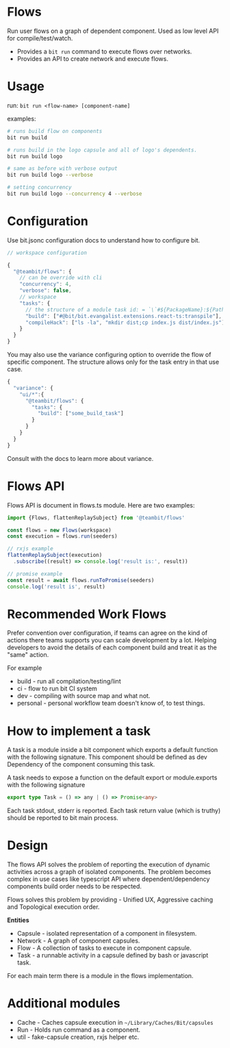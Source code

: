 **Flows**
==========
Run user flows on a graph of dependent component. Used as low level API for compile/test/watch.

- Provides a `bit run` command to execute flows over networks.
- Provides an API to create network and execute flows.

Usage
======
run: `bit run <flow-name> [component-name]`

examples:

```bash
# runs build flow on components
bit run build

# runs build in the logo capsule and all of logo's dependents.
bit run build logo

# same as before with verbose output
bit run build logo --verbose

# setting concurrency
bit run build logo --concurrency 4 --verbose
```

Configuration
=============
Use bit.jsonc configuration docs to understand how to configure bit.

```js
// workspace configuration

{
  "@teambit/flows": {
    // can be override with cli
    "concurrency": 4,
    "verbose": false,
    // workspace
    "tasks": {
      // the structure of a module task id: = `\`#${PackageName}:${PathToModule}\``
      "build": ["#@bit/bit.evangalist.extensions.react-ts:transpile"],
      "compileHack": ["ls -la", "mkdir dist;cp index.js dist/index.js"]
    }
  }
}

```
You may also use the variance configuring option to override the flow of specific component.
The structure allows only for the task entry in that use case.

```javascript
{
  "variance": {
    "ui/*":{
      "@teambit/flows": {
        "tasks": {
          "build": ["some_build_task"]
        }
      }
    }
  }
}
```

Consult with the docs to learn more about variance.

Flows  API
===========
Flows API is document in flows.ts module. Here are two examples:

```javascript
import {Flows, flattenReplaySubject} from '@teambit/flows'

const flows = new Flows(workspace)
const execution = flows.run(seeders)

// rxjs example
flattenReplaySubject(execution)
  .subscribe((result) => console.log('result is:', result))

// promise example
const result = await flows.runToPromise(seeders)
console.log('result is', result)
```

Recommended Work **Flows**
===========================
Prefer convention over configuration, if teams can agree on the kind of actions there teams supports
you can scale development by a lot. Helping developers to avoid the details of each component build and treat it as the "same" action.

For example
 - build - run all compilation/testing/lint
 - ci - flow to run bit CI system
 - dev - compiling with source map and what not.
 - personal - personal workflow team doesn't know of, to test things.

How to implement a task
========================
A task is a module inside a bit component which exports a default function with the following signature. This component should be defined as dev Dependency of the component consuming this task.

A task needs to expose a function on the default export or module.exports with the following signature

```typescript
export type Task = () => any | () => Promise<any>
```

Each task stdout, stderr is reported.
Each task return value (which is truthy) should be reported to bit main process.

Design
=======
The flows API solves the problem of reporting the execution of dynamic activities across a graph of isolated components. The problem becomes complex in use cases like typescript API where dependent/dependency components build order needs to be respected.

Flows solves this problem by providing - Unified UX, Aggressive caching and Topological execution order.

**Entities**

- Capsule - isolated representation of a component in filesystem.
- Network - A graph of component capsules.
- Flow - A collection of tasks to execute in component capsule.
- Task - a runnable activity in a capsule defined by bash or javascript task.

For each main term there is a module in the flows implementation.

Additional modules
===================
- Cache - Caches capsule execution in `~/Library/Caches/Bit/capsules`
- Run  - Holds run command as a component.
- util - fake-capsule creation, rxjs helper etc.
